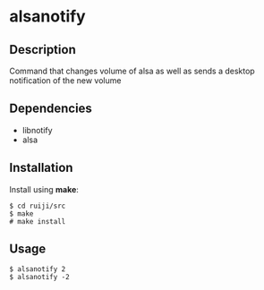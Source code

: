 # alsanotify

## Description
Command that changes volume of alsa as well as sends a desktop notification of the new volume

## Dependencies
 - libnotify
 - alsa

## Installation
Install using **make**:
```
$ cd ruiji/src
$ make
# make install
```

## Usage
```
$ alsanotify 2
$ alsanotify -2
```
